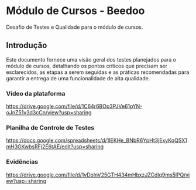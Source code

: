 # Módulo de Cursos - Beedoo

Desafio de Testes e Qualidade para o módulo de cursos.

## Introdução

Este documento fornece uma visão geral dos testes planejados para o módulo de cursos, detalhando os pontos críticos que precisam ser esclarecidos, as etapas a serem seguidas e as práticas recomendadas para garantir a entrega de uma funcionalidade de alta qualidade.

### Vídeo da plataforma

https://drive.google.com/file/d/1C64r6BOp3PJVe61pYN-oJnZ51v3d3cCn/view?usp=sharing

### Planilha de Controle de Testes

https://docs.google.com/spreadsheets/d/1IEKHe_BNbR6YpHt3jExyKqQSX1mH3GKwbsRFj2E6tAE/edit?usp=sharing

### Evidências

https://drive.google.com/file/d/1vDolnV25GTH434mHbxzJZCdIq9ms5lPQ/view?usp=sharing